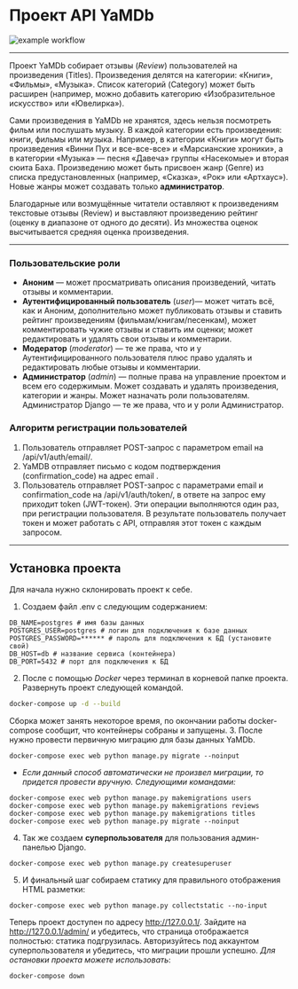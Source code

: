 # Проект API YaMDb
![example workflow](https://github.com/walera43/yamdb_final/actions/workflows/yamdb_workflow/badge.svg)
____
Проект YaMDb собирает отзывы (*Review*) пользователей на произведения (Titles). Произведения делятся на категории: «Книги», «Фильмы», «Музыка». Список категорий (Category) может быть расширен (например, можно добавить категорию «Изобразительное искусство» или «Ювелирка»).

Сами произведения в YaMDb не хранятся, здесь нельзя посмотреть фильм или послушать музыку.
В каждой категории есть произведения: книги, фильмы или музыка. 
Например, в категории «Книги» могут быть произведения «Винни Пух и все-все-все» и «Марсианские хроники», а в категории «Музыка» — песня «Давеча» группы «Насекомые» и вторая сюита Баха. Произведению может быть присвоен жанр (Genre) из списка предустановленных (например, «Сказка», «Рок» или «Артхаус»). 
Новые жанры может создавать только **администратор**.

Благодарные или возмущённые читатели оставляют к произведениям текстовые отзывы (Review) и выставляют произведению рейтинг (оценку в диапазоне от одного до десяти). Из множества оценок высчитывается средняя оценка произведения.
____

### Пользовательские роли
- **Аноним** — может просматривать описания произведений, читать отзывы и комментарии.
- **Аутентифицированный пользователь** (*user*)— может читать всё, как и Аноним, дополнительно может публиковать отзывы и ставить рейтинг произведениям (фильмам/книгам/песенкам), может комментировать чужие отзывы и ставить им оценки; может редактировать и удалять свои отзывы и комментарии.
- **Модератор** (*moderator*) — те же права, что и у Аутентифицированного пользователя плюс право удалять и редактировать любые отзывы и комментарии.
- **Администратор** (*admin*) — полные права на управление проектом и всем его содержимым. Может создавать и удалять произведения, категории и жанры. Может назначать роли пользователям.
Администратор Django — те же права, что и у роли Администратор.

### Алгоритм регистрации пользователей
1. Пользователь отправляет POST-запрос с параметром email на /api/v1/auth/email/.
2. YaMDB отправляет письмо с кодом подтверждения (confirmation_code) на адрес email .
3. Пользователь отправляет POST-запрос с параметрами email и confirmation_code на /api/v1/auth/token/, в ответе на запрос ему приходит token (JWT-токен).
Эти операции выполняются один раз, при регистрации пользователя. В результате пользователь получает токен и может работать с API, отправляя этот токен с каждым запросом.
____
## Установка проекта

Для начала нужно склонировать проект к себе.
1. Создаем файл .env с следующим содержанием:
```
DB_NAME=postgres # имя базы данных
POSTGRES_USER=postgres # логин для подключения к базе данных
POSTGRES_PASSWORD=****** # пароль для подключения к БД (установите свой)
DB_HOST=db # название сервиса (контейнера)
DB_PORT=5432 # порт для подключения к БД 
```

2. После с помощью *Docker* через терминал в корневой папке проекта. Развернуть проект следующей командой.

```sh
docker-compose up -d --build 
```

Сборка может занять некоторое время, по окончании работы docker-compose сообщит, что контейнеры собраны и запущены.
3. После нужно провести первичную миграцию для базы данных YaMDb.
```
docker-compose exec web python manage.py migrate --noinput
```
*  _Если данный способ автоматически не произвел миграции, то придется провести вручную. Следующими командами:_
```
docker-compose exec web python manage.py makemigrations users
docker-compose exec web python manage.py makemigrations reviews
docker-compose exec web python manage.py makemigrations titles
docker-compose exec web python manage.py migrate --noinput
```
4. Так же создаем **суперпользователя** для пользования админ-панелью Django.
```
docker-compose exec web python manage.py createsuperuser
```
5. И финальный шаг собираем статику для правильного отображения HTML разметки:
```
docker-compose exec web python manage.py collectstatic --no-input
```

Теперь проект доступен по адресу http://127.0.0.1/.
Зайдите на http://127.0.0.1/admin/ и убедитесь, что страница отображается полностью: статика подгрузилась.
Авторизуйтесь под аккаунтом суперпользователя и убедитесь, что миграции прошли успешно.
_Для остановки проекта можете использовать_:
```
docker-compose down
```
